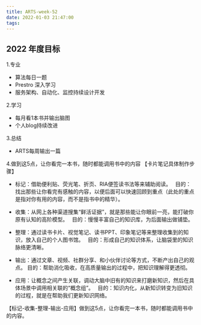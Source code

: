 ```yaml
---
title: ARTS-week-52
date: 2022-01-03 21:47:00
tags:
---
```



## 2022 年度目标

1.专业
- 算法每日一题
- Prestro 深入学习
- 服务架构、自动化、监控持续设计开发

2.学习
- 每月看1本书并输出脑图
- 个人blog持续改进

3.总结
- ARTS每周输出一篇

4.做到这5点，让你看完一本书，随时都能调用书中的内容
【卡片笔记具体制作步骤】　
- 标记：借助便利贴、荧光笔、折页、RIA便签读书法等来辅助阅读。　
  目的：找出那些让你看完有感触的内容，以便后面可以快速回顾到重点（此处的重点是指对你有用的内容，而不是指书中的精华）。
  　
- 收集：从网上各种渠道搜集“鲜活证据”，就是那些能让你眼前一亮，能打破你原有认知的高阶模型。　
  目的：慢慢丰富自己的知识库，为后面输出做铺垫。　

- 整理：通过读书卡片、视觉笔记、读书PPT、印象笔记等来整理收集到的知识，放入自己的个人图书馆。　
  目的：形成自己的知识体系，让脑袋里的知识脉络更清晰。　

- 输出：通过文章、视频、社群分享、和小伙伴讨论等方式，不断产出自己的观点。
  目的：帮助消化吸收，在高质量输出的过程中，把知识理解得更透彻。　

- 应用：让概念之间产生关联，调动大脑中旧有的知识来打磨新知识，然后在具体场景中调用相关联的“概念组”。　
  目的：知识内化，从新知识转变为旧知识的过程，就是在帮助我们更新知识网络。

【标记-收集-整理-输出-应用】做到这5点，让你看完一本书，随时都能调用书中的内容。